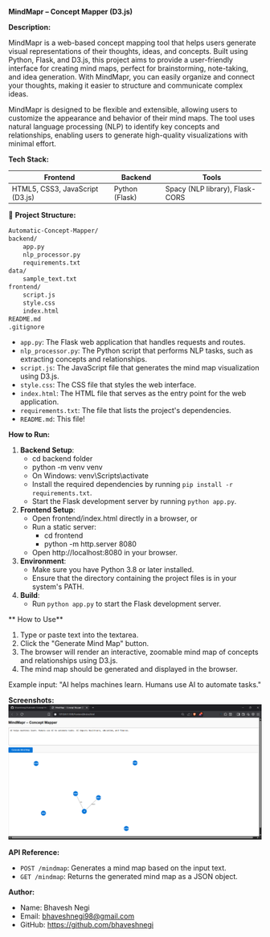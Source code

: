 **MindMapr – Concept Mapper (D3.js)**

**Description:**

MindMapr is a web-based concept mapping tool that helps users generate visual representations of their thoughts, ideas, and concepts. Built using Python, Flask, and D3.js, this project aims to provide a user-friendly interface for creating mind maps, perfect for brainstorming, note-taking, and idea generation. With MindMapr, you can easily organize and connect your thoughts, making it easier to structure and communicate complex ideas.

MindMapr is designed to be flexible and extensible, allowing users to customize the appearance and behavior of their mind maps. The tool uses natural language processing (NLP) to identify key concepts and relationships, enabling users to generate high-quality visualizations with minimal effort.

**Tech Stack:**

| Frontend | Backend | Tools |
| --- | --- | --- |
| HTML5, CSS3, JavaScript (D3.js) | Python (Flask) | Spacy (NLP library), Flask-CORS |

📁 **Project Structure:**

```
Automatic-Concept-Mapper/
backend/
	app.py
	nlp_processor.py
	requirements.txt
data/
	sample_text.txt
frontend/
	script.js
	style.css
	index.html
README.md
.gitignore
```

* `app.py`: The Flask web application that handles requests and routes.
* `nlp_processor.py`: The Python script that performs NLP tasks, such as extracting concepts and relationships.
* `script.js`: The JavaScript file that generates the mind map visualization using D3.js.
* `style.css`: The CSS file that styles the web interface.
* `index.html`: The HTML file that serves as the entry point for the web application.
* `requirements.txt`: The file that lists the project's dependencies.
* `README.md`: This file!

**How to Run:**

1. **Backend Setup**:
	* cd backend folder
	* python -m venv venv
	* On Windows: venv\Scripts\activate
	* Install the required dependencies by running `pip install -r requirements.txt`.
	* Start the Flask development server by running `python app.py`.
2. **Frontend Setup**:
	* Open frontend/index.html directly in a browser, or
	* Run a static server:
		* cd frontend
		* python -m http.server 8080
	* Open http://localhost:8080 in your browser.
3. **Environment**:
	* Make sure you have Python 3.8 or later installed.
	* Ensure that the directory containing the project files is in your system's PATH.
4. **Build**:
	* Run `python app.py` to start the Flask development server.


** How to Use**

1. Type or paste text into the textarea.
2. Click the "Generate Mind Map" button.
3. The browser will render an interactive, zoomable mind map of concepts and relationships using D3.js.
4. The mind map should be generated and displayed in the browser.

Example input:
"AI helps machines learn. Humans use AI to automate tasks."


**Screenshots:**
![alt text](image.png)

**API Reference:**

* `POST /mindmap`: Generates a mind map based on the input text.
* `GET /mindmap`: Returns the generated mind map as a JSON object.

**Author:**

* Name: Bhavesh Negi
* Email: bhaveshnegi98@gmail.com
* GitHub: https://github.com/bhaveshnegi

